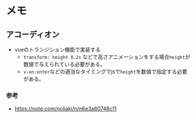 # メモ

## アコーディオン
* vueのトランジション機能で実装する
    * `transform: height 0.2s` などで高さアニメーションをする場合`height`が数値で与えられている必要がある。
    * `v-on:enter`などの適当なタイミングでjsで`height`を数値で指定する必要がある。


### 参考
* https://note.com/noliaki/n/n6e3a60748c11